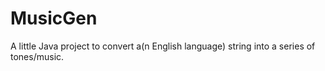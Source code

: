 MusicGen
========

A little Java project to convert a(n English language) string into a series of tones/music.
